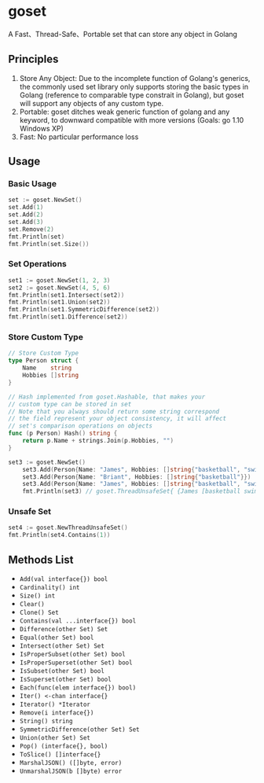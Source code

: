 # goset
A Fast、Thread-Safe、Portable set that can store any object in Golang

## Principles
1. Store Any Object: Due to the incomplete function of Golang's generics, the commonly used set library only supports storing the basic types in Golang (reference to comparable type constrait in Golang), but goset will support any objects of any custom type.
2. Portable: goset ditches weak generic function of golang and any keyword, to downward compatible with more versions (Goals: go 1.10 Windows XP)
3. Fast: No particular performance loss

## Usage

### Basic Usage

```go
set := goset.NewSet()
set.Add(1)
set.Add(2)
set.Add(3)
set.Remove(2)
fmt.Println(set)
fmt.Println(set.Size())
```
### Set Operations
```go
set1 := goset.NewSet(1, 2, 3)
set2 := goset.NewSet(4, 5, 6)
fmt.Println(set1.Intersect(set2))
fmt.Println(set1.Union(set2))
fmt.Println(set1.SymmetricDifference(set2))
fmt.Println(set1.Difference(set2))
```

### Store Custom Type
```go
// Store Custom Type
type Person struct {
	Name    string
	Hobbies []string
}

// Hash implemented from goset.Hashable, that makes your
// custom type can be stored in set
// Note that you always should return some string correspond
// the field represent your object consistency, it will affect
// set's comparison operations on objects
func (p Person) Hash() string {
	return p.Name + strings.Join(p.Hobbies, "")
}

set3 := goset.NewSet()
	set3.Add(Person{Name: "James", Hobbies: []string{"basketball", "swiming"}})
	set3.Add(Person{Name: "Briant", Hobbies: []string{"basketball"}})
	set3.Add(Person{Name: "James", Hobbies: []string{"basketball", "swiming"}})
	fmt.Println(set3) // goset.ThreadUnsafeSet{ {James [basketball swiming]}, {Briant [basketball]} }
```

### Unsafe Set

```go
set4 := goset.NewThreadUnsafeSet()
fmt.Println(set4.Contains(1))
```

## Methods List
- `Add(val interface{}) bool`
- `Cardinality() int`
- `Size() int`
- `Clear()`
- `Clone() Set`
- `Contains(val ...interface{}) bool`
- `Difference(other Set) Set`
- `Equal(other Set) bool`
- `Intersect(other Set) Set`
- `IsProperSubset(other Set) bool`
- `IsProperSuperset(other Set) bool`
- `IsSubset(other Set) bool`
- `IsSuperset(other Set) bool`
- `Each(func(elem interface{}) bool)`
- `Iter() <-chan interface{}`
- `Iterator() *Iterator`
- `Remove(i interface{})`
- `String() string`
- `SymmetricDifference(other Set) Set`
- `Union(other Set) Set`
- `Pop() (interface{}, bool)`
- `ToSlice() []interface{}`
- `MarshalJSON() ([]byte, error)`
- `UnmarshalJSON(b []byte) error`